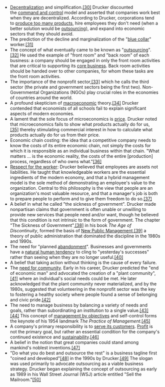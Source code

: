 - [Decentralization](https://en.wikipedia.org/wiki/Decentralization "Decentralization") and simplification.[[30]](https://en.wikipedia.org/wiki/Peter_Drucker#cite_note-30) Drucker discounted the [command and control](https://en.wikipedia.org/wiki/Command_and_control_(management) "Command and control (management)") model and asserted that companies work best when they are decentralized. According to Drucker, corporations tend to [produce too many products](https://en.wikipedia.org/wiki/Overproduction "Overproduction"), hire employees they don't need (when a better solution would be [outsourcing](https://en.wikipedia.org/wiki/Outsourcing "Outsourcing")), and expand into economic sectors that they should avoid.
- The prediction of the decline and marginalization of the "[blue collar](https://en.wikipedia.org/wiki/Blue_collar "Blue collar")" worker.[[31]](https://en.wikipedia.org/wiki/Peter_Drucker#cite_note-31)
- The concept of what eventually came to be known as "[outsourcing](https://en.wikipedia.org/wiki/Outsourcing "Outsourcing")".[[32]](https://en.wikipedia.org/wiki/Peter_Drucker#cite_note-32) He used the example of "front room" and "back room" of each business: a company should be engaged in only the front room activities that are critical to supporting its [core business](https://en.wikipedia.org/wiki/Core_business "Core business"). Back room activities should be handed over to other companies, for whom these tasks are the front room activities.
- The importance of the nonprofit sector,[[33]](https://en.wikipedia.org/wiki/Peter_Drucker#cite_note-33) which he calls the third sector (the private and government sectors being the first two). Non-Governmental Organizations (NGOs) play crucial roles in the economies of countries around the world.
- A profound skepticism of [macroeconomic](https://en.wikipedia.org/wiki/Macroeconomic "Macroeconomic") theory.[[34]](https://en.wikipedia.org/wiki/Peter_Drucker#cite_note-34) Drucker contended that economists of all schools fail to explain significant aspects of modern economies.
- A lament that the sole focus of microeconomics is [price](https://en.wikipedia.org/wiki/Price "Price"). Drucker noted that microeconomics fails to show what products actually do for us,[[35]](https://en.wikipedia.org/wiki/Peter_Drucker#cite_note-35) thereby stimulating commercial interest in how to calculate what products actually do for us from their price.
- Economic chain costing: the idea that a competitive company needs to know the costs of its entire economic chain, not simply the costs for which it is responsible as an individual business within that chain. "What matters ... is the economic reality, the costs of the entire [production] process, regardless of who owns what."[[36]](https://en.wikipedia.org/wiki/Peter_Drucker#cite_note-36)
- [Respect for the worker](https://en.wikipedia.org/wiki/Skills_management "Skills management"): Drucker believed that employees are assets not liabilities. He taught that knowledgeable workers are the essential ingredients of the modern economy, and that a hybrid management model is the sole method of demonstrating an employee's value to the organization. Central to this philosophy is the view that people are an organization's most valuable resource, and that a manager's job is both to prepare people to perform and to give them freedom to do so.[[37]](https://en.wikipedia.org/wiki/Peter_Drucker#cite_note-37)
- A belief in what he called "the sickness of government". Drucker made nonpartisan claims that government is often unable or unwilling to provide new services that people need and/or want, though he believed that this condition is not intrinsic to the form of government. The chapter "The Sickness of Government",[[38]](https://en.wikipedia.org/wiki/Peter_Drucker#cite_note-38) in his book _The Age of Discontinuity_, formed the basis of [New Public Management](https://en.wikipedia.org/wiki/New_Public_Management "New Public Management"),[[39]](https://en.wikipedia.org/wiki/Peter_Drucker#cite_note-39) a theory of public administration that dominated the discipline in the 1980s and 1990s.
- The need for "planned [abandonment](https://en.wikipedia.org/wiki/Abandonment_(legal) "Abandonment (legal)")". Businesses and governments have a [natural human tendency](https://en.wikipedia.org/wiki/Sunk_cost "Sunk cost") to cling to "yesterday's successes" rather than seeing when they are no longer useful.[[40]](https://en.wikipedia.org/wiki/Peter_Drucker#cite_note-40)
- A belief that taking action without thinking is the cause of every failure.
- The [need for community](https://en.wikipedia.org/wiki/Sense_of_community "Sense of community"). Early in his career, Drucker predicted the "end of economic man" and advocated the creation of a "plant community",[[41]](https://en.wikipedia.org/wiki/Peter_Drucker#cite_note-41) where an individual's social needs could be met. He later acknowledged that the plant community never materialized, and by the 1980s, suggested that volunteering in the nonprofit sector was the key to fostering a healthy society where people found a sense of belonging and civic pride.[[42]](https://en.wikipedia.org/wiki/Peter_Drucker#cite_note-42)
- The need to manage business by balancing a variety of needs and goals, rather than subordinating an institution to a single value.[[43]](https://en.wikipedia.org/wiki/Peter_Drucker#cite_note-43)[[44]](https://en.wikipedia.org/wiki/Peter_Drucker#cite_note-44) This concept of [management by objectives](https://en.wikipedia.org/wiki/Management_by_objectives "Management by objectives") and self-control forms the keynote of his 1954 landmark _The Practice of Management_.[[45]](https://en.wikipedia.org/wiki/Peter_Drucker#cite_note-45)
- A company's primary responsibility is to [serve its customers](https://en.wikipedia.org/wiki/Customer_service "Customer service"). [Profit](https://en.wikipedia.org/wiki/Profit_(accounting) "Profit (accounting)") is not the primary goal, but rather an essential condition for the company's continued existence and [sustainability](https://en.wikipedia.org/wiki/Sustainability "Sustainability").[[46]](https://en.wikipedia.org/wiki/Peter_Drucker#cite_note-46)
- A belief in the notion that great companies could stand among mankind's noblest inventions.[[47]](https://en.wikipedia.org/wiki/Peter_Drucker#cite_note-47)
- "Do what you do best and outsource the rest" is a business tagline first "coined and developed"[[48]](https://en.wikipedia.org/wiki/Peter_Drucker#cite_note-48) in the 1990s by Drucker.[[49]](https://en.wikipedia.org/wiki/Peter_Drucker#cite_note-49) The slogan was used primarily to advocate outsourcing as a viable business strategy. Drucker began explaining the concept of outsourcing as early as 1989 in his Wall Street Journal (WSJ) article entitled "Sell the Mailroom."[[50]](https://en.wikipedia.org/wiki/Peter_Drucker#cite_note-50)